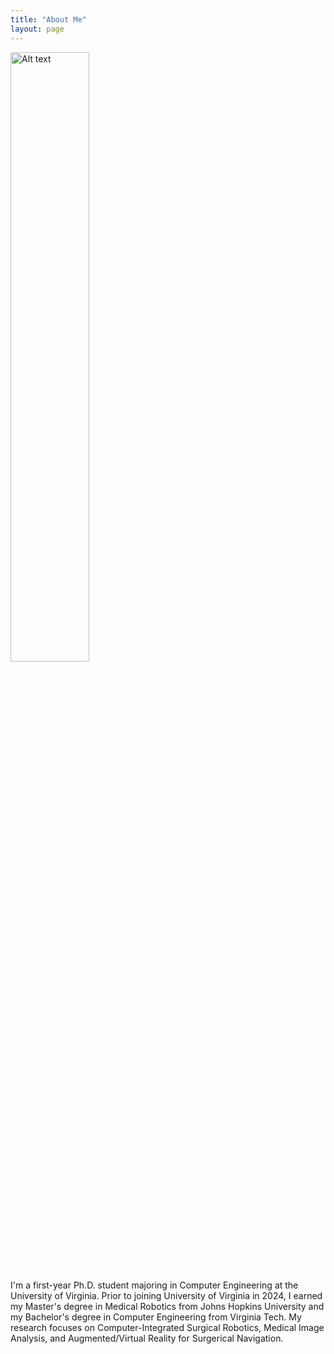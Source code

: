 ```yaml
---
title: "About Me"
layout: page
---
```


<img src="https://github.com/user-attachments/assets/270fe6f4-62fd-4f75-bc48-824ce15f2ca3" alt="Alt text" width="50%" height="50%"/>

I'm a first-year Ph.D. student majoring in Computer Engineering at the University of Virginia. Prior to joining University of Virginia in 2024, I earned my Master's degree in Medical Robotics from Johns Hopkins University and my Bachelor's degree in Computer Engineering from Virginia Tech. My research focuses on Computer-Integrated Surgical Robotics, Medical Image Analysis, and Augmented/Virtual Reality for Surgerical Navigation.
